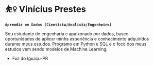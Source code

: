 # ⛹️‍♀️ Vinícius Prestes

**`Aprendiz em Dados (Cientista/Analista/Engenheiro)`**

Sou estudante de engenharia e apaixonado por dados, busco oportunidades de aplicar minha experiência e conhecimento adquiridos durante meus estudos. 
Programo em Python e SQL e o foco dos meus estudos vem sendo modelos de Machine Learning.

* Foz do Iguaçu-PR
